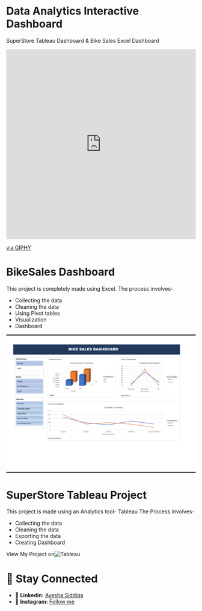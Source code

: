 # Data Analytics Interactive Dashboard
 SuperStore Tableau Dashboard & Bike Sales Excel Dashboard
<div style="width:100%;height:0;padding-bottom:100%;position:relative;"><iframe src="https://giphy.com/embed/bmQBu3aSF0DxadphkG" width="100%" height="100%" style="position:absolute" frameBorder="0" class="giphy-embed" allowFullScreen></iframe></div><p><a href="https://giphy.com/gifs/after-effects-animacion-koncepto-bmQBu3aSF0DxadphkG">via GIPHY</a></p>

# BikeSales Dashboard
This project is completely made using Excel.
The process involves- 
* Collecting the data
* Cleaning the data
* Using Pivot tables
* Visualization
* Dashboard

![](./BikeSales/Dashboard.png)

# SuperStore Tableau Project
This project is made using an Analytics tool- Tableau
The Process involves-
* Collecting the data
* Cleaning the data
* Exporting the data
* Creating Dashboard

View My Project on![Tableau](https://public.tableau.com/views/SuperStoreDashboard_17095719073680/SUPERSTOREDASHBOARD?:language=en-US&:sid=&:display_count=n&:origin=viz_share_link)

 # 🤝 Stay Connected
 - 💼 **Linkedin:** [Ayesha Siddiqa](https://www.linkedin.com/in/ayesha67?utm_source=share&utm_campaign=share_via&utm_content=profile&utm_medium=android_app)
 - 📸 **Instagram:** [Follow me](https://www.instagram.com/__ayesh_7?igsh=OGQ5ZDc2ODk2ZA==)